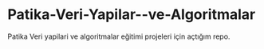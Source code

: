 # Patika-Veri-Yapilar--ve-Algoritmalar
Patika Veri yapilari ve algoritmalar eğitimi projeleri için açtığım repo.
